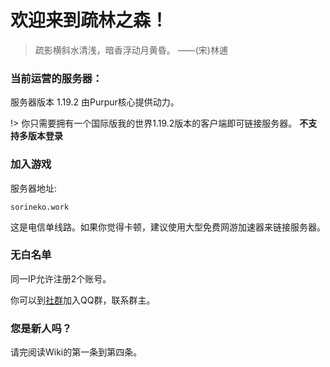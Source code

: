 # 欢迎来到疏林之森！ #
> 疏影横斜水清浅，暗香浮动月黄昏。   ——(宋)林逋

### 当前运营的服务器：

服务器版本 1.19.2 由Purpur核心提供动力。

!> 你只需要拥有一个国际版我的世界1.19.2版本的客户端即可链接服务器。
**不支持多版本登录**

### 加入游戏

服务器地址:

```
sorineko.work
```

这是电信单线路。如果你觉得卡顿，建议使用大型免费网游加速器来链接服务器。

### 无白名单

同一IP允许注册2个账号。


你可以到[社群](/communi.md)加入QQ群，联系群主。

### 您是新人吗？

请完阅读Wiki的第一条到第四条。
